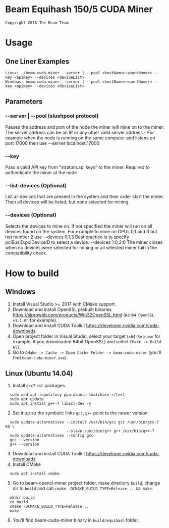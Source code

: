 # Beam Equihash 150/5 CUDA Miner

```
Copyright 2018 The Beam Team
```

# Usage
## One Liner Examples
```
Linux: ./beam-cuda-miner --server | --pool <hostName>:<portNumer> --key <apiKey> --devices <deviceList>
Windows: beam-cuda-miner --server | --pool <hostName>:<portNumer> --key <apiKey> --devices <deviceList>
```

## Parameters
### --server | --pool (slushpool protocol)
Passes the address and port of the node the miner will mine on to the miner.
The server address can be an IP or any other valid server address.- For example when the node
is running on the same computer and listens on port 17000 then use --server localhost:17000

### --key
Pass a valid API key from "stratum.api.keys" to the miner. Required to authenticate the miner at the node

### --list-devices (Optional)
List all devices that are present in the system and their order start the miner.
Then all devices will be listed, but none selected for mining. 

### --devices (Optional)
Selects the devices to mine on. If not specified the miner will run on all devices found on the system. 
For example to mine on GPUs 0,1 and 3 but not number 2 use --devices 0,1,3
Best practice is to specify pciBusID:pciDeviceID to select a device: --devices 1:0,2:0
The miner closes when no devices were selected for mining or all selected miner fail in the compatibility check.

# How to build
## Windows
1. Install Visual Studio >= 2017 with CMake support.
2. Download and install OpenSSL prebuilt binaries https://slproweb.com/products/Win32OpenSSL.html (`Win64 OpenSSL v1.1.0h` for example).
3. Download and install CUDA Toolkit https://developer.nvidia.com/cuda-downloads
4. Open project folder in Visual Studio, select your target (`x64-Release` for example, if you downloaded 64bit OpenSSL) and select `CMake -> Build All`.
5. Go to `CMake -> Cache -> Open Cache Folder -> beam-cuda-miner` (you'll find `beam-cuda-miner.exe`).

## Linux (Ubuntu 14.04)
1. Install `gcc7` `ssl` packages.
```
  sudo add-apt-repository ppa:ubuntu-toolchain-r/test
  sudo apt update
  sudo apt install g++-7 libssl-dev -y
```
2. Set it up so the symbolic links `gcc`, `g++` point to the newer version:
```
  sudo update-alternatives --install /usr/bin/gcc gcc /usr/bin/gcc-7 60 \
                           --slave /usr/bin/g++ g++ /usr/bin/g++-7 
  sudo update-alternatives --config gcc
  gcc --version
  g++ --version
```
3. Download and install CUDA Toolkit https://developer.nvidia.com/cuda-downloads
4. Install CMake 
```
  sudo apt install cmake
```
5. Go to beam-opencl-miner project folder, make directory `build`, change dir to `build` and call `cmake -DCMAKE_BUILD_TYPE=Release .. && make`.
```
  mkdir build
  cd build
  cmake -DCMAKE_BUILD_TYPE=Release .. 
  make
```
6. You'll find beam-cuda-miner binary in `build/equihash` folder.

